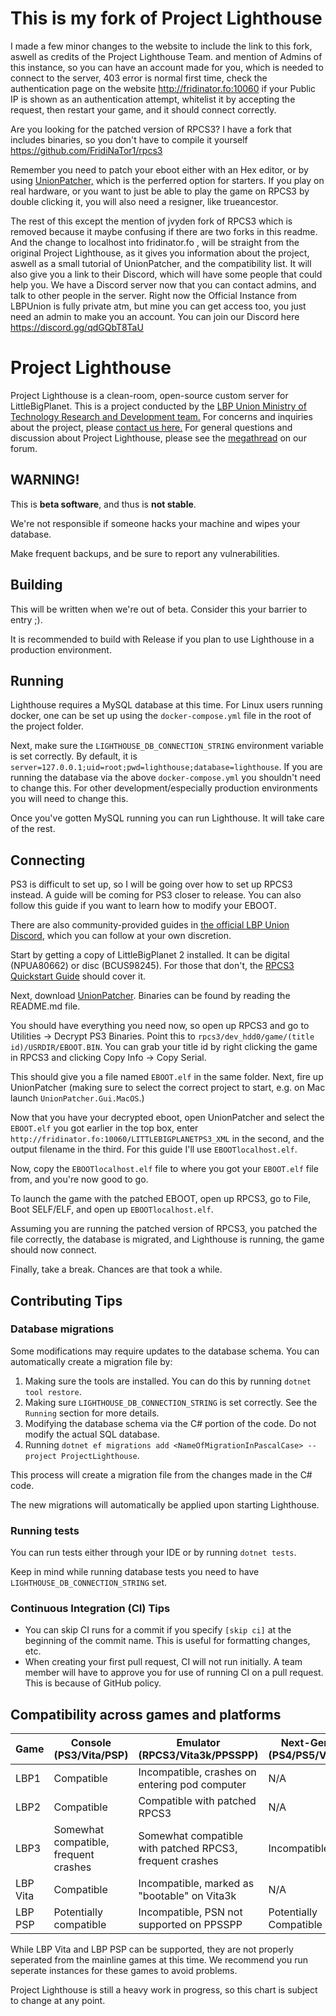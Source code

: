 # This is my fork of Project Lighthouse
I made a few minor changes to the website to include the link to this fork, aswell as credits of the Project Lighthouse Team. and mention of Admins of this instance, so you can have an account made for you, which is needed to connect to the server, 403 error is normal first time, check the authentication page on the website http://fridinator.fo:10060 if your Public IP is shown as an authentication attempt, whitelist it by accepting the request, then restart your game, and it should connect correctly.

Are you looking for the patched version of RPCS3? I have a fork that includes binaries, so you don't have to compile it yourself https://github.com/FridiNaTor1/rpcs3

Remember you need to patch your eboot either with an Hex editor, or by using [UnionPatcher,](https://github.com/LBPUnion/UnionPatcher/) which is the perferred option for starters. If you play on real hardware, or you want to just be able to play the game on RPCS3 by double clicking it, you will also need a resigner, like trueancestor.

The rest of this except the mention of jvyden fork of RPCS3 which is removed because it maybe confusing if there are two forks in this readme. And the change to localhost into fridinator.fo , will be straight from the original Project Lighthouse, as it gives you information about the project, aswell as a small tutorial of UnionPatcher, and the compatibility list. It will also give you a link to their Discord, which will have some people that could help you. We have a Discord server now that you can contact admins, and talk to other people in the server. Right now the Official Instance from LBPUnion is fully private atm, but mine you can get access too, you just need an admin to make you an account.
You can join our Discord here https://discord.gg/qdGQbT8TaU
# Project Lighthouse

Project Lighthouse is a clean-room, open-source custom server for LittleBigPlanet. This is a project conducted by the [LBP Union Ministry of Technology Research and Development team.](https://www.lbpunion.com/technology) For concerns and inquiries about the project, please [contact us here.](https://www.lbpunion.com/contact) For general questions and discussion about Project Lighthouse, please see the [megathread](https://www.lbpunion.com/forum/union-hall/project-lighthouse-littlebigplanet-private-servers-megathread) on our forum. 

## WARNING!

This is **beta software**, and thus is **not stable**.

We're not responsible if someone hacks your machine and wipes your database.

Make frequent backups, and be sure to report any vulnerabilities.

## Building

This will be written when we're out of beta. Consider this your barrier to entry ;).

It is recommended to build with Release if you plan to use Lighthouse in a production environment.

## Running

Lighthouse requires a MySQL database at this time. For Linux users running docker, one can be set up using
the `docker-compose.yml` file in the root of the project folder.

Next, make sure the `LIGHTHOUSE_DB_CONNECTION_STRING` environment variable is set correctly. By default, it
is `server=127.0.0.1;uid=root;pwd=lighthouse;database=lighthouse`. If you are running the database via the
above `docker-compose.yml` you shouldn't need to change this. For other development/especially production environments
you will need to change this.

Once you've gotten MySQL running you can run Lighthouse. It will take care of the rest.

## Connecting

PS3 is difficult to set up, so I will be going over how to set up RPCS3 instead. A guide will be coming for PS3 closer
to release. You can also follow this guide if you want to learn how to modify your EBOOT.

There are also community-provided guides in [the official LBP Union Discord](https://www.lbpunion.com/discord), which
you can follow at your own discretion.

Start by getting a copy of LittleBigPlanet 2 installed. It can be digital (NPUA80662) or disc (BCUS98245). For those
that don't, the [RPCS3 Quickstart Guide](https://rpcs3.net/quickstart) should cover it.

Next, download [UnionPatcher](https://github.com/LBPUnion/UnionPatcher/). Binaries can be found by reading the README.md
file.

You should have everything you need now, so open up RPCS3 and go to Utilities -> Decrypt PS3 Binaries. Point this
to `rpcs3/dev_hdd0/game/(title id)/USRDIR/EBOOT.BIN`. You can grab your title id by right clicking the game in RPCS3 and
clicking Copy Info -> Copy Serial.

This should give you a file named `EBOOT.elf` in the same folder. Next, fire up UnionPatcher (making sure to select the
correct project to start, e.g. on Mac launch `UnionPatcher.Gui.MacOS`.)

Now that you have your decrypted eboot, open UnionPatcher and select the `EBOOT.elf` you got earlier in the top box,
enter `http://fridinator.fo:10060/LITTLEBIGPLANETPS3_XML` in the second, and the output filename in the third. For this
guide I'll use `EBOOTlocalhost.elf`.

Now, copy the `EBOOTlocalhost.elf` file to where you got your `EBOOT.elf` file from, and you're now good to go.

To launch the game with the patched EBOOT, open up RPCS3, go to File, Boot SELF/ELF, and open up `EBOOTlocalhost.elf`.

Assuming you are running the patched version of RPCS3, you patched the file correctly, the database is migrated, and
Lighthouse is running, the game should now connect.

Finally, take a break. Chances are that took a while.

## Contributing Tips

### Database migrations

Some modifications may require updates to the database schema. You can automatically create a migration file by:

1. Making sure the tools are installed. You can do this by running `dotnet tool restore`.
2. Making sure `LIGHTHOUSE_DB_CONNECTION_STRING` is set correctly. See the `Running` section for more details.
3. Modifying the database schema via the C# portion of the code. Do not modify the actual SQL database.
4. Running `dotnet ef migrations add <NameOfMigrationInPascalCase> --project ProjectLighthouse`.

This process will create a migration file from the changes made in the C# code.

The new migrations will automatically be applied upon starting Lighthouse.

### Running tests

You can run tests either through your IDE or by running `dotnet tests`.

Keep in mind while running database tests you need to have `LIGHTHOUSE_DB_CONNECTION_STRING` set.

### Continuous Integration (CI) Tips

- You can skip CI runs for a commit if you specify `[skip ci]` at the beginning of the commit name. This is useful for
  formatting changes, etc.
- When creating your first pull request, CI will not run initially. A team member will have to approve you for use of
  running CI on a pull request. This is because of GitHub policy.

## Compatibility across games and platforms

| Game     | Console (PS3/Vita/PSP)                | Emulator (RPCS3/Vita3k/PPSSPP)                           | Next-Gen (PS4/PS5/Vita) |
|----------|---------------------------------------|----------------------------------------------------------|-------------------------|
| LBP1     | Compatible                            | Incompatible, crashes on entering pod computer           | N/A                     |
| LBP2     | Compatible                            | Compatible with patched RPCS3                            | N/A                     |
| LBP3     | Somewhat compatible, frequent crashes | Somewhat compatible with patched RPCS3, frequent crashes | Incompatible            |
| LBP Vita | Compatible                            | Incompatible, marked as "bootable" on Vita3k             | N/A                     |
| LBP PSP  | Potentially compatible                | Incompatible, PSN not supported on PPSSPP                | Potentially Compatible  |

While LBP Vita and LBP PSP can be supported, they are not properly seperated from the mainline games at this time. We
recommend you run seperate instances for these games to avoid problems.

Project Lighthouse is still a heavy work in progress, so this chart is subject to change at any point.
